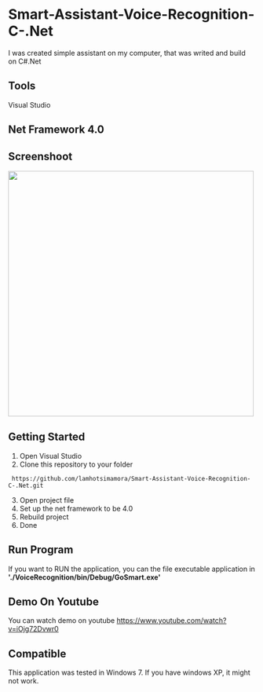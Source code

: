 # Smart-Assistant-Voice-Recognition-C-.Net
 I was created simple assistant on my computer, that was writed and build on C#.Net
 
## Tools
Visual Studio

## Net Framework 4.0

## Screenshoot
<img src="https://raw.githubusercontent.com/lamhotsimamora/Smart-Assistant-Voice-Recognition-C-.Net/master/gosmart-lamhot-simamora.JPG" width="500" height="500">

## Getting Started
1. Open Visual Studio
2. Clone this repository to your folder
```
 https://github.com/lamhotsimamora/Smart-Assistant-Voice-Recognition-C-.Net.git
```
3. Open project file
4. Set up the net framework to be 4.0
5. Rebuild project
5. Done

## Run Program
If you want to RUN the application, you can the file executable application in <strong>'./VoiceRecognition/bin/Debug/GoSmart.exe'</strong>


## Demo On Youtube
You can watch demo on youtube https://www.youtube.com/watch?v=iOjg72Dvwr0


## Compatible 
This application was tested in Windows 7. If you have windows XP, it might not work.


